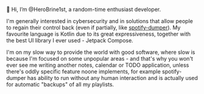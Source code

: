 👋 Hi, I’m @HeroBrine1st, a random-time enthusiast developer.

I'm generally interested in cybersecurity and in solutions that allow people to regain their control back (even if partially, like [spotify-dumper](https://github.com/HeroBrine1st/spotify-dumper)). My favourite language is Kotlin due to its great expressiveness, together with the best UI library I ever used - Jetpack Compose.

I'm on my slow way to provide the world with good software, where slow is because I'm focused on some unpopular areas - and that's why you won't ever see me writing another notes, calendar or TODO application, unless there's oddly specific feature noone implements, for example spotify-dumper has ability to run without any human interaction and is actually used for automatic "backups" of all my playlists.
<!---
HeroBrine1st/HeroBrine1st is a ✨ special ✨ repository because its `README.md` (this file) appears on your GitHub profile.
You can click the Preview link to take a look at your changes.
--->
